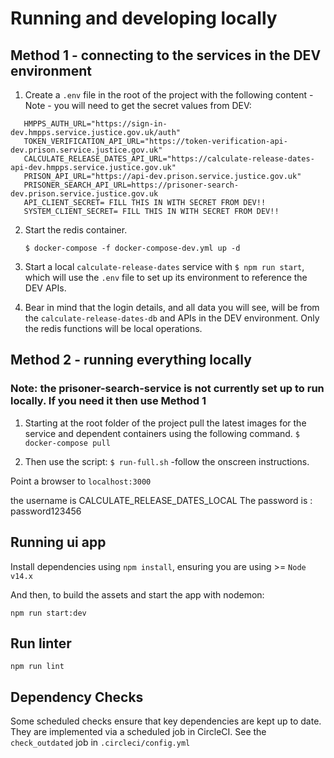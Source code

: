 # Running and developing locally
## Method 1 - connecting to the services in the DEV environment
1. Create a `.env` file in the root of the project with the following content - Note - you will need to get the secret values from DEV:
```   
   HMPPS_AUTH_URL="https://sign-in-dev.hmpps.service.justice.gov.uk/auth"
   TOKEN_VERIFICATION_API_URL="https://token-verification-api-dev.prison.service.justice.gov.uk"
   CALCULATE_RELEASE_DATES_API_URL="https://calculate-release-dates-api-dev.hmpps.service.justice.gov.uk"
   PRISON_API_URL="https://api-dev.prison.service.justice.gov.uk"
   PRISONER_SEARCH_API_URL=https://prisoner-search-dev.prison.service.justice.gov.uk
   API_CLIENT_SECRET= FILL THIS IN WITH SECRET FROM DEV!!
   SYSTEM_CLIENT_SECRET= FILL THIS IN WITH SECRET FROM DEV!!
```   

2. Start the redis container.

   `$ docker-compose -f docker-compose-dev.yml up -d`


4. Start a local `calculate-release-dates` service with `$ npm run start`, which will use the `.env` file to set
   up its environment to reference the DEV APIs.


5. Bear in mind that the login details, and all data you will see, will be from the `calculate-release-dates-db` and APIs in the DEV
   environment. Only the redis functions will be local operations.

## Method 2 - running everything locally
### Note: the prisoner-search-service is not currently set up to run locally. If you need it then use Method 1
1. Starting at the root folder of the project pull the latest images for the service and dependent containers using the following command.
   `$ docker-compose pull`

2. Then use the script:
   `$ run-full.sh` -follow the onscreen instructions.

Point a browser to `localhost:3000`

the username is CALCULATE_RELEASE_DATES_LOCAL
The password is : password123456

## Running ui app
Install dependencies using `npm install`, ensuring you are using >= `Node v14.x`

And then, to build the assets and start the app with nodemon:

`npm run start:dev`

## Run linter

`npm run lint`

## Dependency Checks

Some scheduled checks ensure that key dependencies are kept up to date.
They are implemented via a scheduled job in CircleCI.
See the `check_outdated` job in `.circleci/config.yml`
